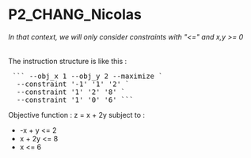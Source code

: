 # P2_CHANG_Nicolas

###### In that context, we will only consider constraints with "<=" and x,y >= 0

The instruction structure is like this :

<pre markdown="1"> ``` --obj_x 1 --obj_y 2 --maximize ` 
  --constraint '-1' '1' '2' ` 
  --constraint '1' '2' '8' ` 
  --constraint '1' '0' '6' ``` </pre>


Objective function : z = x + 2y
subject to :
- -x + y <= 2
- x + 2y <= 8
- x <= 6
